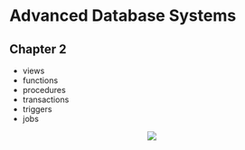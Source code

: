 # Advanced Database Systems
## Chapter 2
-  views
-  functions
-  procedures
-  transactions
-  triggers
-  jobs


<p align="center">
<img src="https://user-images.githubusercontent.com/80395610/142782232-8f5a3b95-4b25-4d2f-bd64-97e0ec366908.JPG">
 </p>
